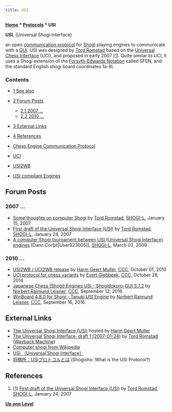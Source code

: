 ```yaml
---
title: USI
---
```

**[Home](Home "Home") \* [Protocols](Protocols "Protocols") \* USI**


**USI**, (Universal Shogi Interface)  

an open [communication protocol](https://en.wikipedia.org/wiki/Communication_protocol) for [Shogi](Shogi "Shogi") playing engines to communicate with a [GUI](GUI "GUI").
USI was designed by [Tord Romstad](Tord_Romstad "Tord Romstad") based on the [Universal Chess Interface](UCI "UCI") (UCI), and proposed in early 2007 <a id="cite-note-1" href="#cite-ref-1">[1]</a>. 
Quite similar to UCI, it uses a Shogi extension of the [Forsyth-Edwards Notation](Forsyth-Edwards_Notation "Forsyth-Edwards Notation") called SFEN, and the standard English shogi board coordinates 1a-9i.



### Contents


* [1 See also](#see-also)
* [2 Forum Posts](#forum-posts)
	+ [2.1 2007 ...](#2007-...)
	+ [2.2 2010 ...](#2010-...)
* [3 External Links](#external-links)
* [4 References](#references)






* [Chess Engine Communication Protocol](Chess_Engine_Communication_Protocol "Chess Engine Communication Protocol")
* [UCI](UCI "UCI")
* [USI2WB](UCI2WB#USI2WB "UCI2WB")
* [USI compliant Engines](Category:USI "Category:USI")


## Forum Posts


### 2007 ...


* [Some thoughts on computer Shogi](http://www.shogi.net/shogi-l/Archive/2007/Njan15-10.txt) by [Tord Romstad](Tord_Romstad "Tord Romstad"), [SHOGI-L](Computer_Chess_Forums "Computer Chess Forums"), January 15, 2007
* [First draft of the Universal Shogi Interface (USI)](http://www.shogi.net/shogi-l/dir07/dirday0124/article070124132552.html) by [Tord Romstad](Tord_Romstad "Tord Romstad"), [SHOGI-L](Computer_Chess_Forums "Computer Chess Forums"), January 24, 2007
* [A computer Shogi tournament between USI {Universal Shogi Interface} engines](https://groups.google.com/d/msg/shogi-l/g22nYwllQrY/CHkPGAVnht4J) [Dann Corbit|User923005]], [SHOGI-L](Computer_Chess_Forums "Computer Chess Forums"), March 03, 2009


### 2010 ...


* [USI2WB / UCI2WB release](http://www.talkchess.com/forum/viewtopic.php?t=35482) by [Harm Geert Muller](Harm_Geert_Muller "Harm Geert Muller"), [CCC](CCC "CCC"), October 01, 2010
* [UCI protocol for chess variants](http://www.talkchess.com/forum3/viewtopic.php?t=54167) by [Evert Glebbeek](Evert_Glebbeek "Evert Glebbeek"), [CCC](CCC "CCC"), October 28, 2014
* [Japanese Chess (Shogi) Engines USI - Shogidokoro-GUI 3.7.2](http://www.talkchess.com/forum3/viewtopic.php?f=2&t=61407) by [Norbert Raimund Leisner](Norbert_Raimund_Leisner "Norbert Raimund Leisner"), [CCC](CCC "CCC"), September 12, 2016
* [WinBoard 4.8.0 for Shogi - Tanuki USI Engine](http://www.talkchess.com/forum3/viewtopic.php?f=2&t=61441) by [Norbert Raimund Leisner](Norbert_Raimund_Leisner "Norbert Raimund Leisner"), [CCC](CCC "CCC"), September 16, 2016


## External Links


* [The Universal Shogi Interface (USI)](http://hgm.nubati.net/usi.html) hosted by [Harm Geert Muller](Harm_Geert_Muller "Harm Geert Muller")
* [The Universal Shogi Interface, draft 1 (2007-01-24)](http://web.archive.org/web/20150525174702/http://www.glaurungchess.com/shogi/usi.html) by [Tord Romstad](Tord_Romstad "Tord Romstad") ([Wayback Machine](https://en.wikipedia.org/wiki/Wayback_Machine))
* [Computer shogi from Wikipedia](https://en.wikipedia.org/wiki/Computer_shogi)
* [USI （Universal Shogi Interface）](http://www.usapyonsoft.jp/shogi/wiki/wiki.cgi?USI)
* [将棋所：USIプロトコルとは](http://shogidokoro.starfree.jp/usi.html) (Shogisho: What is the USI Protocol?)


## References


1. <a id="cite-ref-1" href="#cite-note-1">[1]</a> [First draft of the Universal Shogi Interface (USI)](http://www.shogi.net/shogi-l/dir07/dirday0124/article070124132552.html) by [Tord Romstad](Tord_Romstad "Tord Romstad"), [SHOGI-L](Computer_Chess_Forums "Computer Chess Forums"), January 24, 2007

**[Up one Level](Protocols "Protocols")**







 
